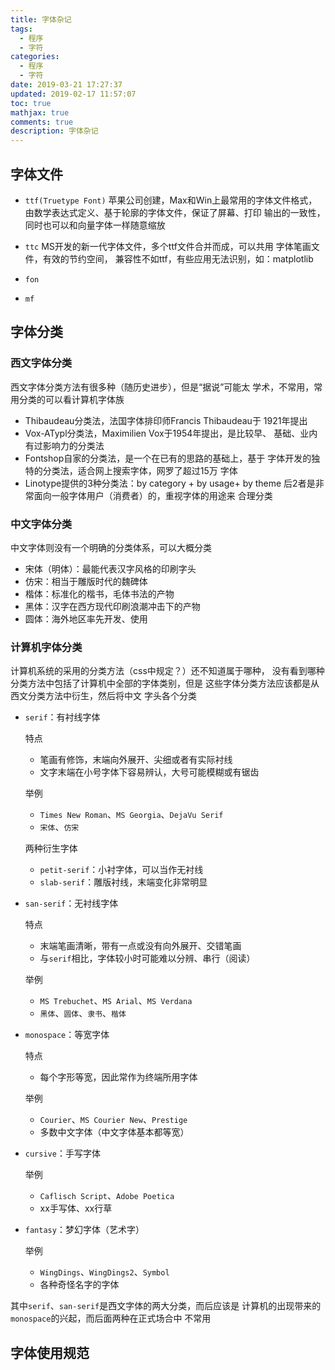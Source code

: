 ```yaml
---
title: 字体杂记
tags:
  - 程序
  - 字符
categories:
  - 程序
  - 字符
date: 2019-03-21 17:27:37
updated: 2019-02-17 11:57:07
toc: true
mathjax: true
comments: true
description: 字体杂记
---
```


##	字体文件

-	`ttf(Truetype Font)`
	苹果公司创建，Max和Win上最常用的字体文件格式，
	由数学表达式定义、基于轮廓的字体文件，保证了屏幕、打印
	输出的一致性，同时也可以和向量字体一样随意缩放

-	`ttc`
	MS开发的新一代字体文件，多个ttf文件合并而成，可以共用
	字体笔画文件，有效的节约空间，
	兼容性不如ttf，有些应用无法识别，如：matplotlib

-	`fon`

-	`mf`

##	字体分类

###	西文字体分类

西文字体分类方法有很多种（随历史进步），但是“据说”可能太
学术，不常用，常用分类的可以看计算机字体族

-	Thibaudeau分类法，法国字体排印师Francis Thibaudeau于
	1921年提出
-	Vox-ATypl分类法，Maximilien Vox于1954年提出，是比较早、
	基础、业内有过影响力的分类法
-	Fontshop自家的分类法，是一个在已有的思路的基础上，基于
	字体开发的独特的分类法，适合网上搜索字体，网罗了超过15万
	字体
-	Linotype提供的3种分类法：by category + by usage+ by theme
	后2者是非常面向一般字体用户（消费者）的，重视字体的用途来
	合理分类

###	中文字体分类

中文字体则没有一个明确的分类体系，可以大概分类

-	宋体（明体）：最能代表汉字风格的印刷字头
-	仿宋：相当于雕版时代的魏碑体
-	楷体：标准化的楷书，毛体书法的产物
-	黑体：汉字在西方现代印刷浪潮冲击下的产物
-	圆体：海外地区率先开发、使用

###	计算机字体分类

计算机系统的采用的分类方法（css中规定？）还不知道属于哪种，
没有看到哪种分类方法中包括了计算机中全部的字体类别，但是
这些字体分类方法应该都是从西文分类方法中衍生，然后将中文
字头各个分类

-	`serif`：有衬线字体

	特点
	-	笔画有修饰，末端向外展开、尖细或者有实际衬线
	-	文字末端在小号字体下容易辨认，大号可能模糊或有锯齿

	举例
	-	`Times New Roman`、`MS Georgia`、`DejaVu Serif`
	-	`宋体`、`仿宋`

	两种衍生字体
	-	`petit-serif`：小衬字体，可以当作无衬线
	-	`slab-serif`：雕版衬线，末端变化非常明显

-	`san-serif`：无衬线字体

	特点
	-	末端笔画清晰，带有一点或没有向外展开、交错笔画
	-	与`serif`相比，字体较小时可能难以分辨、串行（阅读）

	举例
	-	`MS Trebuchet`、`MS Arial`、`MS Verdana`
	-	`黑体`、`圆体`、`隶书`、`楷体`

-	`monospace`：等宽字体

	特点
	-	每个字形等宽，因此常作为终端所用字体

	举例

	-	`Courier`、`MS Courier New`、`Prestige`
	-	多数中文字体（中文字体基本都等宽）

-	`cursive`：手写字体

	举例
	-	`Caflisch Script`、`Adobe Poetica`
	-	xx手写体、xx行草 

-	`fantasy`：梦幻字体（艺术字）

	举例
	-	`WingDings`、`WingDings2`、`Symbol`
	-	各种奇怪名字的字体

其中`serif`、`san-serif`是西文字体的两大分类，而后应该是
计算机的出现带来的`monospace`的兴起，而后面两种在正式场合中
不常用

##	字体使用规范
